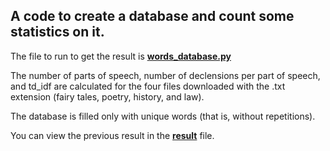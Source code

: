 ## A code to create a database and count some statistics on it.

The file to run to get the result is [**words_database.py**](https://github.com/botvyns/database_words-statistics-/blob/main/words_database.py)

The number of parts of speech, number of declensions per part of speech, and td_idf are calculated for the four files downloaded with the .txt extension (fairy tales, poetry, history, and law).

The database is filled only with unique words (that is, without repetitions).

You can view the previous result in the [**result**](https://github.com/botvyns/database_words-statistics-/blob/main/result) file.
